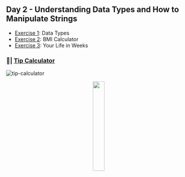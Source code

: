 ## Day 2 - Understanding Data Types and How to Manipulate Strings

- [Exercise 1](https://replit.com/@Sissaz/day-2-1-exercise?v=1): Data Types
- [Exercise 2](https://replit.com/@Sissaz/day-2-2-exercise?v=1): BMI Calculator
- [Exercise 3](https://replit.com/@Sissaz/day-2-3-exercise?v=1): Your Life in Weeks

### 📝| [Tip Calculator](https://replit.com/@Sissaz/tip-calculator?v=1)
![tip-calculator](tip-calculator.gif)

<div align="center">
<a href="https://github.com/Sissaz" > <img width="25%"  src="https://cdn.discordapp.com/attachments/589442956021465142/971192953840222258/Sissasz.png" /></a>
</div>
